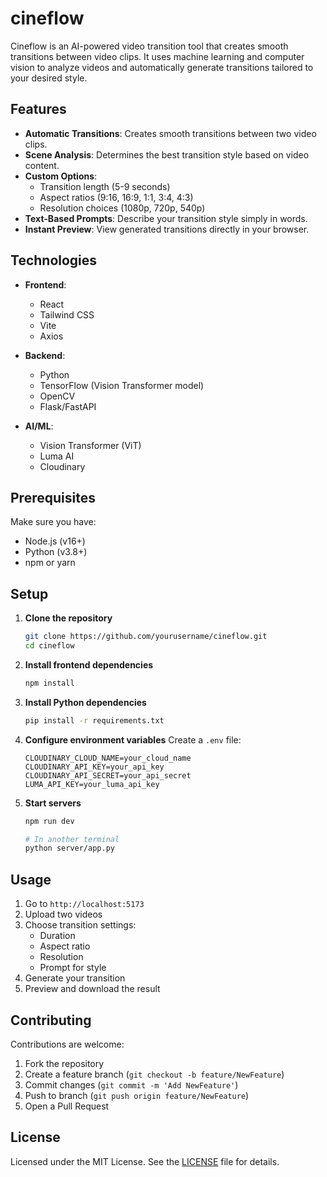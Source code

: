 # cineflow

Cineflow is an AI-powered video transition tool that creates smooth transitions between video clips. It uses machine learning and computer vision to analyze videos and automatically generate transitions tailored to your desired style.

## Features

- **Automatic Transitions**: Creates smooth transitions between two video clips.
- **Scene Analysis**: Determines the best transition style based on video content.
- **Custom Options**:
  - Transition length (5-9 seconds)
  - Aspect ratios (9:16, 16:9, 1:1, 3:4, 4:3)
  - Resolution choices (1080p, 720p, 540p)
- **Text-Based Prompts**: Describe your transition style simply in words.
- **Instant Preview**: View generated transitions directly in your browser.

## Technologies

- **Frontend**:
  - React
  - Tailwind CSS
  - Vite
  - Axios

- **Backend**:
  - Python
  - TensorFlow (Vision Transformer model)
  - OpenCV
  - Flask/FastAPI

- **AI/ML**:
  - Vision Transformer (ViT)
  - Luma AI
  - Cloudinary

## Prerequisites

Make sure you have:
- Node.js (v16+)
- Python (v3.8+)
- npm or yarn

## Setup

1. **Clone the repository**
   ```bash
   git clone https://github.com/yourusername/cineflow.git
   cd cineflow
   ```

2. **Install frontend dependencies**
   ```bash
   npm install
   ```

3. **Install Python dependencies**
   ```bash
   pip install -r requirements.txt
   ```

4. **Configure environment variables**
   Create a `.env` file:
   ```env
   CLOUDINARY_CLOUD_NAME=your_cloud_name
   CLOUDINARY_API_KEY=your_api_key
   CLOUDINARY_API_SECRET=your_api_secret
   LUMA_API_KEY=your_luma_api_key
   ```

5. **Start servers**
   ```bash
   npm run dev

   # In another terminal
   python server/app.py
   ```

## Usage

1. Go to `http://localhost:5173`
2. Upload two videos
3. Choose transition settings:
   - Duration
   - Aspect ratio
   - Resolution
   - Prompt for style
4. Generate your transition
5. Preview and download the result

## Contributing

Contributions are welcome:

1. Fork the repository
2. Create a feature branch (`git checkout -b feature/NewFeature`)
3. Commit changes (`git commit -m 'Add NewFeature'`)
4. Push to branch (`git push origin feature/NewFeature`)
5. Open a Pull Request

## License

Licensed under the MIT License. See the [LICENSE](LICENSE) file for details.

